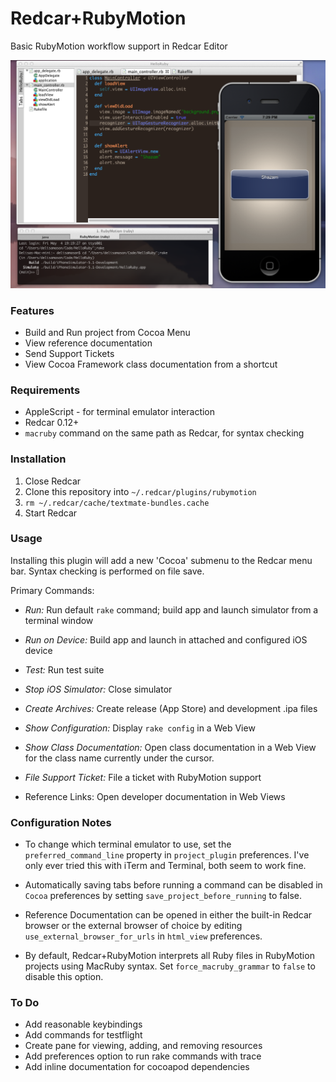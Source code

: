 Redcar+RubyMotion
=================

Basic RubyMotion workflow support in Redcar Editor

![Screenshot](https://github.com/kattrali/redcar-rubymotion/raw/master/docs/screenshot.png)

### Features

- Build and Run project from Cocoa Menu
- View reference documentation
- Send Support Tickets
- View Cocoa Framework class documentation from a shortcut

### Requirements

- AppleScript - for terminal emulator interaction
- Redcar 0.12+
- `macruby` command on the same path as Redcar, for syntax checking

### Installation

1. Close Redcar
2. Clone this repository into `~/.redcar/plugins/rubymotion`
3. `rm ~/.redcar/cache/textmate-bundles.cache`
4. Start Redcar

### Usage

Installing this plugin will add a new 'Cocoa' submenu to the Redcar menu bar. Syntax checking is performed on file save.

Primary Commands:

- *Run:* Run default `rake` command; build app and launch simulator from a terminal window

- *Run on Device:* Build app and launch in attached and configured iOS device

- *Test:* Run test suite

- *Stop iOS Simulator:* Close simulator

- *Create Archives:* Create release (App Store) and development .ipa files

- *Show Configuration:* Display `rake config` in a Web View

- *Show Class Documentation:* Open class documentation in a Web View for the class name currently under the cursor.

- *File Support Ticket:* File a ticket with RubyMotion support

- Reference Links: Open developer documentation in Web Views

### Configuration Notes

- To change which terminal emulator to use, set the `preferred_command_line` property in `project_plugin` preferences. I've only ever tried this with iTerm and Terminal, both seem to work fine.

- Automatically saving tabs before running a command can be disabled in `Cocoa` preferences by setting `save_project_before_running` to false.

- Reference Documentation can be opened in either the built-in Redcar browser or the external browser of choice by editing `use_external_browser_for_urls` in `html_view` preferences.

- By default, Redcar+RubyMotion interprets all Ruby files in RubyMotion projects using MacRuby syntax. Set `force_macruby_grammar` to `false` to disable this option.

### To Do

- Add reasonable keybindings
- Add commands for testflight
- Create pane for viewing, adding, and removing resources
- Add preferences option to run rake commands with trace
- Add inline documentation for cocoapod dependencies